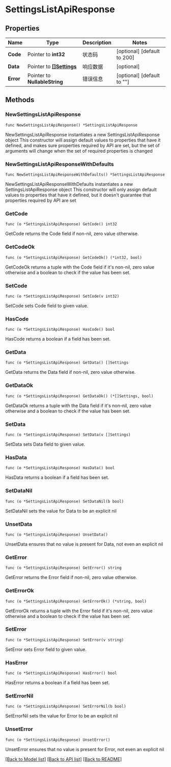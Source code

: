 # SettingsListApiResponse

## Properties

Name | Type | Description | Notes
------------ | ------------- | ------------- | -------------
**Code** | Pointer to **int32** | 状态码 | [optional] [default to 200]
**Data** | Pointer to [**[]Settings**](Settings.md) | 响应数据 | [optional] 
**Error** | Pointer to **NullableString** | 错误信息 | [optional] [default to ""]

## Methods

### NewSettingsListApiResponse

`func NewSettingsListApiResponse() *SettingsListApiResponse`

NewSettingsListApiResponse instantiates a new SettingsListApiResponse object
This constructor will assign default values to properties that have it defined,
and makes sure properties required by API are set, but the set of arguments
will change when the set of required properties is changed

### NewSettingsListApiResponseWithDefaults

`func NewSettingsListApiResponseWithDefaults() *SettingsListApiResponse`

NewSettingsListApiResponseWithDefaults instantiates a new SettingsListApiResponse object
This constructor will only assign default values to properties that have it defined,
but it doesn't guarantee that properties required by API are set

### GetCode

`func (o *SettingsListApiResponse) GetCode() int32`

GetCode returns the Code field if non-nil, zero value otherwise.

### GetCodeOk

`func (o *SettingsListApiResponse) GetCodeOk() (*int32, bool)`

GetCodeOk returns a tuple with the Code field if it's non-nil, zero value otherwise
and a boolean to check if the value has been set.

### SetCode

`func (o *SettingsListApiResponse) SetCode(v int32)`

SetCode sets Code field to given value.

### HasCode

`func (o *SettingsListApiResponse) HasCode() bool`

HasCode returns a boolean if a field has been set.

### GetData

`func (o *SettingsListApiResponse) GetData() []Settings`

GetData returns the Data field if non-nil, zero value otherwise.

### GetDataOk

`func (o *SettingsListApiResponse) GetDataOk() (*[]Settings, bool)`

GetDataOk returns a tuple with the Data field if it's non-nil, zero value otherwise
and a boolean to check if the value has been set.

### SetData

`func (o *SettingsListApiResponse) SetData(v []Settings)`

SetData sets Data field to given value.

### HasData

`func (o *SettingsListApiResponse) HasData() bool`

HasData returns a boolean if a field has been set.

### SetDataNil

`func (o *SettingsListApiResponse) SetDataNil(b bool)`

 SetDataNil sets the value for Data to be an explicit nil

### UnsetData
`func (o *SettingsListApiResponse) UnsetData()`

UnsetData ensures that no value is present for Data, not even an explicit nil
### GetError

`func (o *SettingsListApiResponse) GetError() string`

GetError returns the Error field if non-nil, zero value otherwise.

### GetErrorOk

`func (o *SettingsListApiResponse) GetErrorOk() (*string, bool)`

GetErrorOk returns a tuple with the Error field if it's non-nil, zero value otherwise
and a boolean to check if the value has been set.

### SetError

`func (o *SettingsListApiResponse) SetError(v string)`

SetError sets Error field to given value.

### HasError

`func (o *SettingsListApiResponse) HasError() bool`

HasError returns a boolean if a field has been set.

### SetErrorNil

`func (o *SettingsListApiResponse) SetErrorNil(b bool)`

 SetErrorNil sets the value for Error to be an explicit nil

### UnsetError
`func (o *SettingsListApiResponse) UnsetError()`

UnsetError ensures that no value is present for Error, not even an explicit nil

[[Back to Model list]](../README.md#documentation-for-models) [[Back to API list]](../README.md#documentation-for-api-endpoints) [[Back to README]](../README.md)


